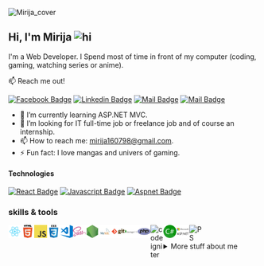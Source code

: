 ![Mirija_cover](https://user-images.githubusercontent.com/36816520/103216787-2a702480-4917-11eb-8595-da3b66a465e5.png)
## Hi, I'm Mirija <img src="https://user-images.githubusercontent.com/1303154/88677602-1635ba80-d120-11ea-84d8-d263ba5fc3c0.gif" width="28px" alt="hi">

I'm a Web Developer. I Spend most of time in front of my computer (coding, gaming, watching series or anime).

:mailbox: Reach me out!

[![Facebook Badge](https://img.shields.io/badge/-@Mirija_A-1ca0f1?style=flat&labelColor=1ca0f1&logo=facebook&logoColor=white&link=https://www.facebook.com/Jahrim.Vals/)](https://www.facebook.com/Jahrim.Vals/) [![Linkedin Badge](https://img.shields.io/badge/-Mirija-0e76a8?style=flat&labelColor=0e76a8&logo=linkedin&logoColor=white)](https://www.linkedin.com/in/mirija-andrianalizandry/) [![Mail Badge](https://img.shields.io/badge/-@mirija_a-e84393?style=flat&labelColor=e84393&logo=instagram&logoColor=white)](https://www.instagram.com/mirija_a/) [![Mail Badge](https://img.shields.io/badge/-mirija160798-c0392b?style=flat&labelColor=c0392b&logo=gmail&logoColor=white)](mailto:mirija160798@gmail.com)

- 🔭 I’m currently learning ASP.NET MVC.
- 🤔 I’m looking for IT full-time job or freelance job and of course an internship.
- 📫 How to reach me: mirija160798@gmail.com.
- ⚡ Fun fact: I love mangas and univers of gaming.

#### Technologies

<!-- TODO: Make technologies links takes you to repositories -->

[![React Badge](https://img.shields.io/badge/-React-61DBFB?style=for-the-badge&labelColor=black&logo=react&logoColor=61DBFB)](#) [![Javascript Badge](https://img.shields.io/badge/-Javascript-F0DB4F?style=for-the-badge&labelColor=black&logo=javascript&logoColor=F0DB4F)](#) [![Aspnet Badge](https://img.shields.io/badge/-Asp.net-3C873A?style=for-the-badge&labelColor=black&logo=asp.net&logoColor=3C873A)](#)

### skills & tools

<img align="left" alt="React" width="26px" src="https://raw.githubusercontent.com/github/explore/80688e429a7d4ef2fca1e82350fe8e3517d3494d/topics/react/react.png" />

<img align="left" alt="HTML5" width="26px" src="https://raw.githubusercontent.com/github/explore/80688e429a7d4ef2fca1e82350fe8e3517d3494d/topics/html/html.png" />

<img align="left" alt="JavaScript" width="26px" src="https://raw.githubusercontent.com/github/explore/80688e429a7d4ef2fca1e82350fe8e3517d3494d/topics/javascript/javascript.png" />

<img align="left" alt="CSS" width="26px" src="https://raw.githubusercontent.com/github/explore/80688e429a7d4ef2fca1e82350fe8e3517d3494d/topics/css/css.png" />

<img align="left" alt="Visual Studio Code" width="26px" src="https://raw.githubusercontent.com/github/explore/80688e429a7d4ef2fca1e82350fe8e3517d3494d/topics/visual-studio-code/visual-studio-code.png" />

<img align="left" alt="Sass" width="26px" src="https://raw.githubusercontent.com/github/explore/80688e429a7d4ef2fca1e82350fe8e3517d3494d/topics/sass/sass.png" />

<img align="left" alt="Node.js" width="26px" src="https://raw.githubusercontent.com/github/explore/80688e429a7d4ef2fca1e82350fe8e3517d3494d/topics/nodejs/nodejs.png" />

<img align="left" alt="MySQL" width="26px" src="https://raw.githubusercontent.com/github/explore/80688e429a7d4ef2fca1e82350fe8e3517d3494d/topics/mysql/mysql.png" />

<img align="left" alt="Git" width="26px" src="https://raw.githubusercontent.com/github/explore/80688e429a7d4ef2fca1e82350fe8e3517d3494d/topics/git/git.png" />

<img align="left" alt="MongoDB" width="26px" src="https://raw.githubusercontent.com/github/explore/80688e429a7d4ef2fca1e82350fe8e3517d3494d/topics/mongodb/mongodb.png" />

<img align="left" alt="php" width="26px" src="https://raw.githubusercontent.com/github/explore/80688e429a7d4ef2fca1e82350fe8e3517d3494d/topics/php/php.png" />

<img align="left" alt="codeigniter" width="26px" src="https://mirija-portfolio.netlify.app/images/icon_codeigniter.png" />

<img align="left" alt="c#" width="26px" src="https://raw.githubusercontent.com/github/explore/80688e429a7d4ef2fca1e82350fe8e3517d3494d/topics/csharp/csharp.png" />

<img align="left" alt="aspnet" width="26px" src="https://raw.githubusercontent.com/github/explore/80688e429a7d4ef2fca1e82350fe8e3517d3494d/topics/aspnet/aspnet.png" />

<img align="left" alt="PS" width="26px" src="https://mirija-portfolio.netlify.app/images/icons8_adobe_photoshop_48px.png" />

<br />
<br />

<details>
<summary>
  More stuff about me
</summary>

<br >

I love learning new technologies, spending time with friends and family. Moreover, I am comfortable working in a team.

#### Github Stats

![Ipenywis's github stats](https://github-readme-stats.vercel.app/api?username=Jahrim01&count_private=true&theme=tokyonight&hide=contribs,prs)

</details>
